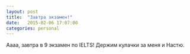 ```yaml
---
layout: post
title:  "Завтра экзамен!"
date:   2015-02-06 17:07:00
categories: personal
---
```

Аааа, завтра в 9 экзамен по IELTS! Держим кулачки за меня и Настю.